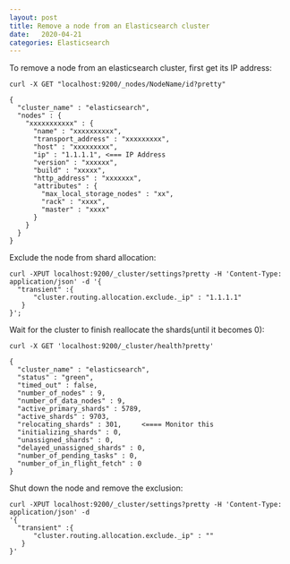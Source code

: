 ```yaml
---
layout: post
title: Remove a node from an Elasticsearch cluster
date:   2020-04-21
categories: Elasticsearch
---
```


To remove a node from an elasticsearch cluster, first get its IP address:
```
curl -X GET "localhost:9200/_nodes/NodeName/id?pretty"

{
  "cluster_name" : "elasticsearch",
  "nodes" : {
    "xxxxxxxxxxx" : {   
      "name" : "xxxxxxxxxx",
      "transport_address" : "xxxxxxxxx",
      "host" : "xxxxxxxxx",
      "ip" : "1.1.1.1", <=== IP Address
      "version" : "xxxxxx",
      "build" : "xxxxx",
      "http_address" : "xxxxxxx",
      "attributes" : {
        "max_local_storage_nodes" : "xx",
        "rack" : "xxxx", 
        "master" : "xxxx"
      } 
    }
  }
}
```
Exclude the node from shard allocation:
```
curl -XPUT localhost:9200/_cluster/settings?pretty -H 'Content-Type: application/json' -d '{
  "transient" :{
      "cluster.routing.allocation.exclude._ip" : "1.1.1.1"
   }
}';
```
Wait for the cluster to finish reallocate the shards(until it becomes 0):
```
curl -X GET 'localhost:9200/_cluster/health?pretty'

{
  "cluster_name" : "elasticsearch",
  "status" : "green",
  "timed_out" : false,
  "number_of_nodes" : 9,
  "number_of_data_nodes" : 9,
  "active_primary_shards" : 5789,
  "active_shards" : 9703,
  "relocating_shards" : 301,     <==== Monitor this 
  "initializing_shards" : 0,
  "unassigned_shards" : 0,
  "delayed_unassigned_shards" : 0,
  "number_of_pending_tasks" : 0,
  "number_of_in_flight_fetch" : 0
}
```
Shut down the node and remove the exclusion:
```
curl -XPUT localhost:9200/_cluster/settings?pretty -H 'Content-Type: application/json' -d 
'{
  "transient" :{
      "cluster.routing.allocation.exclude._ip" : ""
   }
}'
```
